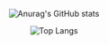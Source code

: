<div align="center">
  
![Anurag's GitHub stats](https://github-readme-stats.vercel.app/api?username=Kbigstar&show_icons=true&theme=github_dark)

<!---
Kbigstar/Kbigstar is a ✨ special ✨ repository because its `README.md` (this file) appears on your GitHub profile.
You can click the Preview link to take a look at your changes. 
--->

![Top Langs](https://github-readme-stats.vercel.app/api/top-langs/?username=Kbigstar&layout=compact&theme=tokyonight)

</div>

